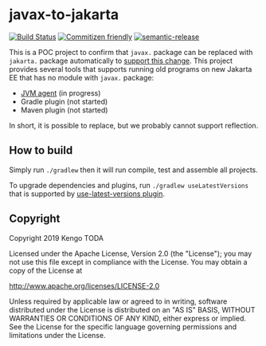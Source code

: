 javax-to-jakarta
================

[![Build Status](https://travis-ci.com/KengoTODA/javax-to-jakarta.svg?branch=master)](https://travis-ci.com/KengoTODA/javax-to-jakarta)
[![Commitizen friendly](https://img.shields.io/badge/commitizen-friendly-brightgreen.svg)](http://commitizen.github.io/cz-cli/)
[![semantic-release](https://img.shields.io/badge/%20%20%F0%9F%93%A6%F0%9F%9A%80-semantic--release-e10079.svg)](https://github.com/semantic-release/semantic-release)

This is a POC project to confirm that `javax.` package can be replaced with `jakarta.` package automatically to [support this change](https://eclipse-foundation.blog/2019/05/03/jakarta-ee-java-trademarks/). This project provides several tools that supports running old programs on new Jakarta EE that has no module with `javax.` package:

* [JVM agent](https://docs.oracle.com/en/java/javase/11/docs/api/java.instrument/java/lang/instrument/package-summary.html) (in progress)
* Gradle plugin (not started)
* Maven plugin (not started)

In short, it is possible to replace, but we probably cannot support reflection.

How to build
------------

Simply run `./gradlew` then it will run compile, test and assemble all projects.

To upgrade dependencies and plugins, run `./gradlew useLatestVersions` that is supported by [use-latest-versions plugin](https://github.com/patrikerdes/gradle-use-latest-versions-plugin).

Copyright
---------

Copyright 2019 Kengo TODA

Licensed under the Apache License, Version 2.0 (the "License");
you may not use this file except in compliance with the License.
You may obtain a copy of the License at

http://www.apache.org/licenses/LICENSE-2.0

Unless required by applicable law or agreed to in writing, software
distributed under the License is distributed on an "AS IS" BASIS,
WITHOUT WARRANTIES OR CONDITIONS OF ANY KIND, either express or implied.
See the License for the specific language governing permissions and
limitations under the License.
